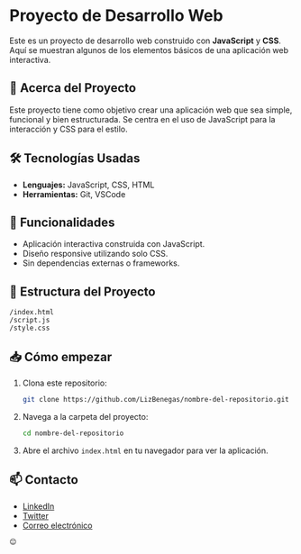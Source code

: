 
# Proyecto de Desarrollo Web

Este es un proyecto de desarrollo web construido con **JavaScript** y **CSS**. Aquí se muestran algunos de los elementos básicos de una aplicación web interactiva.

## 🚀 Acerca del Proyecto

Este proyecto tiene como objetivo crear una aplicación web que sea simple, funcional y bien estructurada. Se centra en el uso de JavaScript para la interacción y CSS para el estilo.

## 🛠️ Tecnologías Usadas

- **Lenguajes:** JavaScript, CSS, HTML
- **Herramientas:** Git, VSCode

## 🌟 Funcionalidades

- Aplicación interactiva construida con JavaScript.
- Diseño responsive utilizando solo CSS.
- Sin dependencias externas o frameworks.

## 📂 Estructura del Proyecto

```
/index.html
/script.js
/style.css
```

## 📥 Cómo empezar

1. Clona este repositorio:
   ```bash
   git clone https://github.com/LizBenegas/nombre-del-repositorio.git
   ```

2. Navega a la carpeta del proyecto:
   ```bash
   cd nombre-del-repositorio
   ```

3. Abre el archivo `index.html` en tu navegador para ver la aplicación.

## 📫 Contacto

- [LinkedIn](https://www.linkedin.com/in/lizbenegas/)
- [Twitter](https://twitter.com/lizbenegas)
- [Correo electrónico](mailto:lizbenegas@example.com)
```
😊

